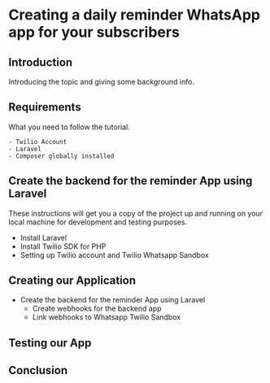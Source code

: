 # Creating a daily reminder WhatsApp app for your subscribers 

## Introduction

Introducing the topic and giving some background info.

## Requirements

What you need to follow the tutorial.

```
- Twilio Account
- Laravel
- Composer globally installed
```

## Create the backend for the reminder App using Laravel
These instructions will get you a copy of the project up and running on your local machine for development and testing purposes. 
* Install Laravel
* Install Twilio SDK for PHP
* Setting up Twilio account and Twilio Whatsapp Sandbox

## Creating our Application
  * Create the backend for the reminder App using Laravel
	* Create webhooks for the backend app
	* Link webhooks to Whatsapp Twilio Sandbox

## Testing our App

## Conclusion

